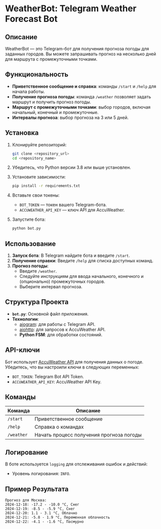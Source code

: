 # WeatherBot: Telegram Weather Forecast Bot

## Описание
WeatherBot — это Telegram-бот для получения прогноза погоды для заданных городов. Вы можете запрашивать прогноз на несколько дней для маршрута с промежуточными точками.

## Функциональность
- **Приветственное сообщение и справка**: команды `/start` и `/help` для начала работы.
- **Получение прогноза погоды**: команда `/weather` позволяет задать маршрут и получить прогноз погоды.
- **Маршрут с промежуточными точками**: выбор городов, включая начальный, конечный и промежуточные.
- **Интервалы прогноза**: выбор прогноза на 3 или 5 дней.

## Установка

1. Клонируйте репозиторий:
   ```bash
   git clone <repository_url>
   cd <repository_name>
   ```
2. Убедитесь, что Python версии 3.8 или выше установлен.
3. Установите зависимости:
   ```bash
   pip install -r requirements.txt
   ```
4. Вставьте свои токены:
   - `BOT_TOKEN` — токен вашего Telegram-бота.
   - `ACCUWEATHER_API_KEY` — ключ API для AccuWeather.

5. Запустите бота:
   ```bash
   python bot.py
   ```

## Использование

1. **Запуск бота**:
   В Telegram найдите бота и введите `/start`.
2. **Получение справки**:
   Введите `/help` для списка доступных команд.
3. **Прогноз погоды**:
   - Введите `/weather`.
   - Следуйте инструкциям для ввода начального, конечного и (опционально) промежуточных городов.
   - Выберите интервал прогноза.

## Структура Проекта
- **`bot.py`**: Основной файл приложения.
- **Технологии**:
  - [aiogram](https://docs.aiogram.dev/): для работы с Telegram API.
  - [aiohttp](https://docs.aiohttp.org/): для запросов к AccuWeather API.
  - **Python FSM**: для обработки состояний.

## API-ключи
Бот использует [AccuWeather API](https://developer.accuweather.com/) для получения данных о погоде. Убедитесь, что вы настроили ключи в следующих переменных:
- `BOT_TOKEN`: Telegram Bot API Token.
- `ACCUWEATHER_API_KEY`: AccuWeather API Key.

## Команды
| Команда      | Описание                                     |
|--------------|---------------------------------------------|
| `/start`     | Приветственное сообщение                    |
| `/help`      | Справка о командах                          |
| `/weather`   | Начать процесс получения прогноза погоды    |

## Логирование
В боте используется `logging` для отслеживания ошибок и действий:
- Уровень логирования: `INFO`.

## Пример Результата
```
Прогноз для Москва:
2024-12-18: -17.2 - -10.0 °C, Снег
2024-12-19: -8.5 - -5.9 °C, Снег
2024-12-20: 1.1 - 3.1 °C, Облачно
2024-12-21: -5.8 - 1.9 °C, Переменная облачность
2024-12-22: -4.1 - -1.6 °C, Пасмурно

